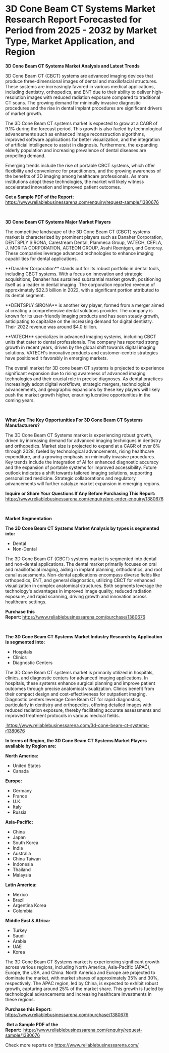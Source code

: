 <p><h1>3D Cone Beam CT Systems Market Research Report Forecasted for Period from 2025 -  2032 by Market Type, Market Application, and Region</h1></p><p><strong>3D Cone Beam CT Systems Market Analysis and Latest Trends</strong></p>
<p><p>3D Cone Beam CT (CBCT) systems are advanced imaging devices that produce three-dimensional images of dental and maxillofacial structures. These systems are increasingly favored in various medical applications, including dentistry, orthopedics, and ENT due to their ability to deliver high-resolution images with reduced radiation exposure compared to traditional CT scans. The growing demand for minimally invasive diagnostic procedures and the rise in dental implant procedures are significant drivers of market growth.</p><p>The 3D Cone Beam CT systems market is expected to grow at a CAGR of 9.1% during the forecast period. This growth is also fueled by technological advancements such as enhanced image reconstruction algorithms, improved software applications for better visualization, and the integration of artificial intelligence to assist in diagnosis. Furthermore, the expanding elderly population and increasing prevalence of dental diseases are propelling demand.</p><p>Emerging trends include the rise of portable CBCT systems, which offer flexibility and convenience for practitioners, and the growing awareness of the benefits of 3D imaging among healthcare professionals. As more institutions adopt these technologies, the market will likely witness accelerated innovation and improved patient outcomes.</p></p>
<p><strong>Get a Sample PDF of the Report:&nbsp;</strong> <a href="https://www.reliablebusinessarena.com/enquiry/request-sample/1380676?utm_campaign=2893&utm_medium=2&utm_source=Github&utm_content=ia&utm_term=04032025&utm_id=3d-cone-beam-ct-systems">https://www.reliablebusinessarena.com/enquiry/request-sample/1380676</a></p>
<p>&nbsp;</p>
<p><strong>3D Cone Beam CT Systems Major Market Players</strong></p>
<p><p>The competitive landscape of the 3D Cone Beam CT (CBCT) systems market is characterized by prominent players such as Danaher Corporation, DENTSPLY SIRONA, Carestream Dental, Planmeca Group, VATECH, CEFLA, J. MORITA CORPORATION, ACTEON GROUP, Asahi Roentgen, and Genoray. These companies leverage advanced technologies to enhance imaging capabilities for dental applications.</p><p>**Danaher Corporation** stands out for its robust portfolio in dental tools, including CBCT systems. With a focus on innovation and strategic acquisitions, Danaher has sustained substantial market growth, positioning itself as a leader in dental imaging. The corporation reported revenue of approximately $22.3 billion in 2022, with a significant portion attributed to its dental segment.</p><p>**DENTSPLY SIRONA** is another key player, formed from a merger aimed at creating a comprehensive dental solutions provider. The company is known for its user-friendly imaging products and has seen steady growth, anticipating to capitalize on the increasing demand for digital dentistry. Their 2022 revenue was around $4.0 billion.</p><p>**VATECH** specializes in advanced imaging systems, including CBCT units that cater to dental professionals. The company has reported strong growth in recent years, driven by the global shift towards digital imaging solutions. VATECH's innovative products and customer-centric strategies have positioned it favorably in emerging markets.</p><p>The overall market for 3D cone beam CT systems is projected to experience significant expansion due to rising awareness of advanced imaging technologies and their crucial role in precise diagnoses. As dental practices increasingly adopt digital workflows, strategic mergers, technological advancements, and geographic expansions by these key players will likely push the market growth higher, ensuring lucrative opportunities in the coming years.</p></p>
<p>&nbsp;</p>
<p><strong>What Are The Key Opportunities For 3D Cone Beam CT Systems Manufacturers?</strong></p>
<p><p>The 3D Cone Beam CT Systems market is experiencing robust growth, driven by increasing demand for advanced imaging techniques in dentistry and orthopedics. Market size is projected to expand at a CAGR of over 8% through 2028, fueled by technological advancements, rising healthcare expenditure, and a growing emphasis on minimally invasive procedures. Key trends include the integration of AI for enhanced diagnostic accuracy and the expansion of portable systems for improved accessibility. Future outlook indicates a shift towards tailored imaging solutions, supporting personalized medicine. Strategic collaborations and regulatory advancements will further catalyze market expansion in emerging regions.</p></p>
<p><strong>Inquire or Share Your Questions If Any Before Purchasing This Report:</strong> <a href="https://www.reliablebusinessarena.com/enquiry/pre-order-enquiry/1380676?utm_campaign=2893&utm_medium=2&utm_source=Github&utm_content=ia&utm_term=04032025&utm_id=3d-cone-beam-ct-systems">https://www.reliablebusinessarena.com/enquiry/pre-order-enquiry/1380676</a></p>
<p>&nbsp;</p>
<p><strong>Market Segmentation</strong></p>
<p><strong>The 3D Cone Beam CT Systems Market Analysis by types is segmented into:</strong></p>
<p><ul><li>Dental</li><li>Non-Dental</li></ul></p>
<p><p>The 3D Cone Beam CT (CBCT) systems market is segmented into dental and non-dental applications. The dental market primarily focuses on oral and maxillofacial imaging, aiding in implant planning, orthodontics, and root canal assessments. Non-dental applications encompass diverse fields like orthopedics, ENT, and general diagnostics, utilizing CBCT for enhanced visualization in complex anatomical structures. Both segments leverage the technology's advantages in improved image quality, reduced radiation exposure, and rapid scanning, driving growth and innovation across healthcare settings.</p></p>
<p><strong>Purchase this Report:&nbsp;</strong><a href="https://www.reliablebusinessarena.com/purchase/1380676?utm_campaign=2893&utm_medium=2&utm_source=Github&utm_content=ia&utm_term=04032025&utm_id=3d-cone-beam-ct-systems">https://www.reliablebusinessarena.com/purchase/1380676</a></p>
<p>&nbsp;</p>
<p><strong>The 3D Cone Beam CT Systems Market Industry Research by Application is segmented into:</strong></p>
<p><ul><li>Hospitals</li><li>Clinics</li><li>Diagnostic Centers</li></ul></p>
<p><p>The 3D Cone Beam CT systems market is primarily utilized in hospitals, clinics, and diagnostic centers for advanced imaging applications. In hospitals, these systems enhance surgical planning and improve patient outcomes through precise anatomical visualization. Clinics benefit from their compact design and cost-effectiveness for outpatient imaging. Diagnostic centers leverage Cone Beam CT for rapid diagnostics, particularly in dentistry and orthopedics, offering detailed images with reduced radiation exposure, thereby facilitating accurate assessments and improved treatment protocols in various medical fields.</p></p>
<p><a href="https://www.reliablebusinessarena.com/3d-cone-beam-ct-systems-r1380676?utm_campaign=2893&utm_medium=2&utm_source=Github&utm_content=ia&utm_term=04032025&utm_id=3d-cone-beam-ct-systems">&nbsp;https://www.reliablebusinessarena.com/3d-cone-beam-ct-systems-r1380676</a></p>
<p><strong>In terms of Region, the 3D Cone Beam CT Systems Market Players available by Region are:</strong></p>
<p>
    <p> <strong> North America: </strong>
        <ul>
            <li>United States</li>
            <li>Canada</li>
        </ul>
        </p> 
    <p> <strong> Europe: </strong>
        <ul>
            <li>Germany</li>
            <li>France</li>
            <li>U.K.</li>
            <li>Italy</li>
            <li>Russia</li>
        </ul>
        </p> 
    <p> <strong> Asia-Pacific: </strong>
        <ul>
            <li>China</li>
            <li>Japan</li>
            <li>South Korea</li>
            <li>India</li>
            <li>Australia</li>
            <li>China Taiwan</li>
            <li>Indonesia</li>
            <li>Thailand</li>
            <li>Malaysia</li>
        </ul>
        </p> 
    <p> <strong> Latin America: </strong>
        <ul>
            <li>Mexico</li>
            <li>Brazil</li>
            <li>Argentina Korea</li>
            <li>Colombia</li>
        </ul>
        </p> 
    <p> <strong> Middle East & Africa: </strong>
        <ul>
            <li>Turkey</li>
            <li>Saudi</li>
            <li>Arabia</li>
            <li>UAE</li>
            <li>Korea</li>
        </ul>
    </p>
    </p>
<p><p>The 3D Cone Beam CT Systems market is experiencing significant growth across various regions, including North America, Asia-Pacific (APAC), Europe, the USA, and China. North America and Europe are projected to dominate the market, with market shares of approximately 35% and 30%, respectively. The APAC region, led by China, is expected to exhibit robust growth, capturing around 25% of the market share. This growth is fueled by technological advancements and increasing healthcare investments in these regions.</p></p>
<p><strong>Purchase this Report: </strong><a href="https://www.reliablebusinessarena.com/purchase/1380676?utm_campaign=2893&utm_medium=2&utm_source=Github&utm_content=ia&utm_term=04032025&utm_id=3d-cone-beam-ct-systems">https://www.reliablebusinessarena.com/purchase/1380676</a></p>
<p>&nbsp;<strong>Get a Sample PDF of the Report:&nbsp;&nbsp;</strong><a href="https://www.reliablebusinessarena.com/enquiry/request-sample/1380676?utm_campaign=2893&utm_medium=2&utm_source=Github&utm_content=ia&utm_term=04032025&utm_id=3d-cone-beam-ct-systems">https://www.reliablebusinessarena.com/enquiry/request-sample/1380676</a></p>
<p><strong></strong></p>
<p>Check more reports on <a href="https://www.reliablebusinessarena.com/?utm_campaign=2893&utm_medium=2&utm_source=Github&utm_content=ia&utm_term=04032025&utm_id=3d-cone-beam-ct-systems">https://www.reliablebusinessarena.com/</a></p>
